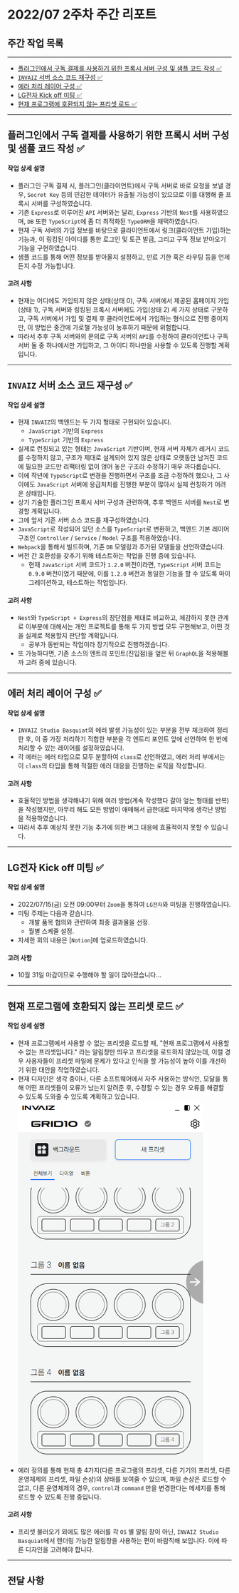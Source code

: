 # 2022/07 2주차 주간 리포트

## 주간 작업 목록

---

- [플러그인에서 구독 결제를 사용하기 위한 프록시 서버 구성 및 샘플 코드 작성 ✅](#플러그인에서-구독-결제를-사용하기-위한-프록시-서버-구성-및-샘플-코드-작성-)
- [`INVAIZ` 서버 소스 코드 재구성 ✅](#invaiz-서버-소스-코드-재구성-)
- [에러 처리 레이어 구성 ✅](#에러-처리-레이어-구성-)
- [LG전자 Kick off 미팅 ✅](#lg전자-kick-off-미팅-)
- [현재 프로그램에 호환되지 않는 프리셋 로드 ✅](#현재-프로그램에-호환되지-않는-프리셋-로드-)

---

## 플러그인에서 구독 결제를 사용하기 위한 프록시 서버 구성 및 샘플 코드 작성 ✅

#### 작업 상세 설명

- 플러그인 구독 결제 시, 플러그인(클라이언트)에서 구독 서버로 바로 요청을 보낼 경우, `Secret Key` 등의 민감한 데이터가 유출될 가능성이 있으므로 이를 대행해 줄 프록시 서버를 구성하였습니다.
- 기존 `Express`로 이루어진 `API` 서버와는 달리, `Express` 기반의 `Nest`를 사용하였으며, `DB` 또한 `TypeScript`에 좀 더 최적화된 `TypeORM`을 채택하였습니다.
- 현재 구독 서버의 가입 정보를 바탕으로 클라이언트에서 링크(클라이언트 가입)하는 기능과, 이 링킹된 아이디를 통한 로그인 및 토큰 발급, 그리고 구독 정보 받아오기 기능을 구현하였습니다.
- 샘플 코드를 통해 어떤 정보를 받아올지 설정하고, 만료 기한 혹은 라우팅 등을 언제든지 수정 가능합니다.

#### 고려 사항

- 현재는 어디에도 가입되지 않은 상태(상태 0), 구독 서버에서 제공된 홈페이지 가입(상태 1), 구독 서버와 링킹된 프록시 서버에도 가입(상태 2) 세 가지 상태로 구분하고, 구독 서버에서 가입 및 결제 후 클라이언트에서 가입하는 형식으로 진행 중이지만, 이 방법은 중간에 가로챌 가능성이 농후하기 때문에 위험합니다.
- 따라서 추후 구독 서버와의 문의로 구독 서버의 `API`를 수정하여 클라이언트나 구독 서버 둘 중 하나에서만 가입하고, 그 아이디 하나만을 사용할 수 있도록 진행할 계획입니다.

---

## `INVAIZ` 서버 소스 코드 재구성 ✅

#### 작업 상세 설명

- 현재 `INVAIZ`의 백엔드는 두 가지 형태로 구현되어 있습니다.
  - `JavaScript` 기반의 `Express`
  - `TypeScript` 기반의 `Express`
- 실제로 런칭되고 있는 형태는 `JavaScript` 기반이며, 현재 서버 자체가 레거시 코드를 수정하지 않고, 구조가 제대로 설계되어 있지 않은 상태로 오랫동안 남겨진 코드에 필요한 코드만 리팩터링 없이 얹어 놓은 구조라 수정하기 매우 까다롭습니다.
- 이에 작년에 `TypeScript`로 변경을 진행하면서 구조를 조금 수정하려 했으나, 그 사이에도 `JavaScript` 서버에 응급처치를 진행한 부분이 많아서 실제 런칭하기 어려운 상태입니다.
- 상기 기술한 플러그인 프록시 서버 구성과 관련하여, 추후 백엔드 서버를 `Nest`로 변경할 계획입니다.
- 그에 앞서 기존 서버 소스 코드를 재구성하였습니다.
- `JavaScript`로 작성되어 있던 소스를 `TypeScript`로 변환하고, 백엔드 기본 레이어 구조인 `Controller` / `Service` / `Model` 구조를 적용하였습니다.
- `Webpack`을 통해서 빌드하며, 기존 `DB` 모델링과 추가된 모델들을 선언하였습니다.
- 버전 간 호환성을 갖추기 위해 테스트하는 작업을 진행 중에 있습니다.
  - 현재 `JavaScript` 서버 코드가 `1.2.0` 버전이라면, `TypeScript` 서버 코드는 `0.9.0` 버전이었기 때문에, 이를 `1.2.0` 버전과 동일한 기능을 할 수 있도록 마이그레이션하고, 테스트하는 작업입니다.

#### 고려 사항

- `Nest`와 `TypeScript + Express`의 장단점을 제대로 비교하고, 체감하지 못한 관계로 이부분에 대해서는 개인 프로젝트를 통해 두 가지 방법 모두 구현해보고, 어떤 것을 실제로 적용할지 판단할 계획입니다.
  - 공부가 동반되는 작업이라 장기적으로 진행하겠습니다.
- 또 가능하다면, 기존 소스의 엔트리 포인트(진입점)을 엎은 뒤 `GraphQL`을 적용해볼까 고려 중에 있습니다.

---

## 에러 처리 레이어 구성 ✅

#### 작업 상세 설명

- `INVAIZ Studio Basquiat`의 에러 발생 가능성이 있는 부분을 전부 체크하여 정리한 후, 이 중 가장 처리하기 적합한 부분을 각 엔트리 포인트 앞에 선언하여 한 번에 처리할 수 있는 레이어를 설정하였습니다.
- 각 에러는 에러 타입으로 모두 분할하여 `class`로 선언하였고, 에러 처리 부에서는 이 `class`의 타입을 통해 적절한 에러 대응을 진행하는 로직을 작성합니다.

#### 고려 사항

- 효율적인 방법을 생각해내기 위해 여러 방법(계속 작성했다 갈아 엎는 형태를 반복)을 작성했지만, 아무리 해도 모든 방법이 애매해서 급한대로 마지막에 생각난 방법을 적용하였습니다.
- 따라서 추후 예상치 못한 기능 추가에 의한 버그 대응에 효율적이지 못할 수 있습니다.

---

## LG전자 Kick off 미팅 ✅

#### 작업 상세 설명

- 2022/07/15(금) 오전 09:00부터 `Zoom`을 통하여 `LG전자`와 미팅을 진행하였습니다.
- 미팅 주제는 다음과 같습니다.
  - 개발 품목 협의와 관련하여 최종 결과물을 선정.
  - 월별 스케줄 설정.
- 자세한 회의 내용은 [`Notion`]에 업로드하였습니다.

#### 고려 사항

- 10월 31일 마감이므로 수행해야 할 일이 많아졌습니다...

---

## 현재 프로그램에 호환되지 않는 프리셋 로드 ✅

#### 작업 상세 설명

- 현재 프로그램에서 사용할 수 없는 프리셋을 로드할 때, "현재 프로그램에서 사용할 수 없는 프리셋입니다." 라는 알림창만 띄우고 프리셋을 로드하지 않았는데, 이럴 경우 사용자들이 프리셋 파일에 문제가 있다고 인식을 할 가능성이 높아 이를 개선하기 위한 대안을 작업하였습니다.
- 현재 디자인은 생각 중이나, 다른 소프트웨어에서 자주 사용하는 방식인, 모달을 통해 어떤 프리셋들이 오류가 났는지 알려준 후, 수정할 수 있는 경우 오류를 해결할 수 있도록 도와줄 수 있도록 계획하고 있습니다.
  ![add_other_program_preset](./assets/add_other_program_preset.gif)
- 에러 정의를 통해 현재 총 4가지(다른 프로그램의 프리셋, 다른 기기의 프리셋, 다른 운영체제의 프리셋, 파일 손상)의 상태를 보여줄 수 있으며, 파일 손상은 로드할 수 없고, 다른 운영체제의 경우, `control`과 `command` 만을 변경한다는 메세지를 통해 로드할 수 있도록 진행 중입니다.

#### 고려 사항

- 프리셋 불러오기 외에도 많은 에러를 각 `OS` 별 알림 창이 아닌, `INVAIZ Studio Basquiat`에서 렌더링 가능한 알림창을 사용하는 편이 바람직해 보입니다. 이에 따른 디자인을 고려해야 합니다.

---

## 전달 사항
